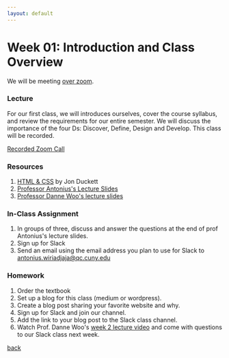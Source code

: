 ```yaml
---
layout: default
---
```


# Week 01: Introduction and Class Overview

We will be meeting [over zoom](https://us02web.zoom.us/j/88550250169?pwd=aarkIEWL6fSN06XbLaBQyGsiloIFtB.1).

### Lecture
For our first class, we will introduces ourselves, cover the course syllabus, and review the requirements for our entire semester. We will discuss the importance of the four Ds: Discover, Define, Design and Develop. This class will be recorded.

[Recorded Zoom Call](https://www.dropbox.com/scl/fi/muh7q3bavy6hr20hphe5q/webdesign1-f24-introductions.mp4?rlkey=ay00g5mkmeqoumy6ts48sbxtk&dl=0)

### Resources
1. [HTML & CSS](https://htmlandcssbook.com/buy/) by Jon Duckett
2. [Professor Antonius's Lecture Slides](https://docs.google.com/presentation/d/1pM5Cs43S41d7889nT7OZ8KWi8dSSR0CnnkfYuIJVA9E/edit?usp=sharing)
3. [Professor Danne Woo's lecture slides](https://teaching-files.s3.us-east-2.amazonaws.com/webdesign/Week01/webdesign_week01.pdf)


### In-Class Assignment
1. In groups of three, discuss and answer the questions at the end of prof Antonius's lecture slides.
2. Sign up for Slack
3. Send an email using the email address you plan to use for Slack to [antonius.wiriadjaja@qc.cuny.edu](mailto:antonius.wiriadjaja@qc.cuny.edul)

### Homework
1. Order the textbook
2. Set up a blog for this class (medium or wordpress).
3. Create a blog post sharing your favorite website and why.
4. Sign up for Slack and join our channel.
6. Add the link to your blog post to the Slack class channel.
7. Watch Prof. Danne Woo's [week 2 lecture video](https://youtu.be/cIrdhTAhuHw?si=Itx_rBoMCaqeV5jK) and come with questions to our Slack class next week.

[back](./)
